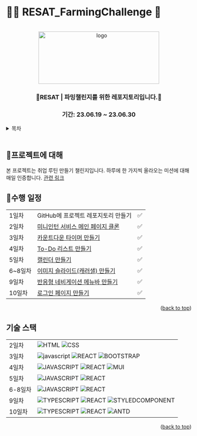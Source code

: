 # 👩‍🌾 RESAT_FarmingChallenge 🌾

<a name="readme-top"></a>

<!-- PROJECT LOGO -->

<br />

<div align="center">
  <a href="https://github.com/github_username/repo_name">
    <div width = "80" height="80">
        <img src="https://miniintern-upload.s3.ap-northeast-2.amazonaws.com/35506/8e9a0f78-6d4c-450f-851d-42e7ec583101/%EC%9E%90%EC%82%B0-49.png" alt="logo"width="328" height="142">
    </div>
  </a>
<h3 align="center">🌱RESAT | 파밍챌린지를 위한 레포지토리입니다.🌱</h3>
<h3 align="center">기간: 23.06.19 ~ 23.06.30</h3>
</div>

<!-- TABLE OF CONTENTS -->
<details>
  <summary>목차</summary>
  <ol>
    <li><a href="#프로젝트에-대해">🌱프로젝트에 대해</a></li>
    <li><a href='#수행-일정'>🌱수행 일정</a></li>
    <!-- <li><a href="#기술-스택">기술 스택</a></li>
    <li><a href="#roadmap">Roadmap</a></li> -->
  </ol>
</details>
<br/>

<!-- ABOUT THE PROJECT -->

## 🌱프로젝트에 대해

본 프로젝트는 취업 루틴 만들기 챌린지입니다.
하루에 한 가지씩 올라오는 미션에 대해 매일 인증합니다.
[관련 링크](https://miniintern.com/event/2158)

## 🌱수행 일정

|         |                                                                                              |     |
| ------- | -------------------------------------------------------------------------------------------- | --- |
| 1일차   | GitHub에 프로젝트 레포지토리 만들기                                                          | ✅  |
| 2일차   | [미니인턴 서비스 메인 페이지 클론](https://blcklamb.github.io/RESAT_FarmingChallenge/day02/) | ✅  |
| 3일차   | [카운트다운 타이머 만들기](https://resat-farming-challenge-timer.vercel.app/)                | ✅  |
| 4일차   | [To-Do 리스트 만들기](https://resat-farming-challenge-todo-list.netlify.app/)                 | ✅  |
| 5일차   | [캘린더 만들기](https://resat-farming-challenge-calendar.vercel.app/)                        | ✅  |
| 6~8일차 | [이미지 슬라이드(캐러샐) 만들기](https://resat-farming-challenge-carousel.netlify.app/)      | ✅  |
| 9일차   | [반응형 네비게이션 메뉴바 만들기](https://resat-farming-challenge-clone-page.vercel.app/)    | ✅  |
| 10일차  | [로그인 페이지 만들기](https://resat-farming-challenge-login-page.netlify.app/)              | ✅  |

<p align="right">(<a href="#readme-top">back to top</a>)</p>

## 기술 스택

|         |                                                                                                     |
| ------- | --------------------------------------------------------------------------------------------------- |
| 2일차   | ![HTML][html-shield] ![CSS][css-shield]                                                             |
| 3일차   | ![javascript][javascript-shield] ![REACT][react-shield] ![BOOTSTRAP][bootstrap-shield]              |
| 4일차   | ![JAVASCRIPT][javascript-shield] ![REACT][react-shield] ![MUI][mui-shield]                          |
| 5일차   | ![JAVASCRIPT][javascript-shield] ![REACT][react-shield]                                             |
| 6-8일차 | ![JAVASCRIPT][javascript-shield] ![REACT][react-shield]                                             |
| 9일차   | ![TYPESCRIPT][typescript-shield] ![REACT][react-shield] ![STYLEDCOMPONENT][styledcomponents-shield] |
| 10일차  | ![TYPESCRIPT][typescript-shield] ![REACT][react-shield] ![ANTD][antdesign-shield]                   |

<p align="right">(<a href="#readme-top">back to top</a>)</p>

<!-- ROADMAP -->

<!-- ## 개선 사항

- [ ] 작성 예정 1
- [ ] 작성 예정 2
- [ ] 작성 예정 3
  - [ ] 작성 예정 -->

<!-- <p align="right">(<a href="#readme-top">back to top</a>)</p> -->

<!-- MARKDOWN LINKS & IMAGES -->

[typescript-shield]: https://img.shields.io/badge/typescript-3178C6?style=for-the-badge&logo=typescript&logoColor=black
[html-shield]: https://img.shields.io/badge/html5-E34F26?style=for-the-badge&logo=html5&logoColor=white
[css-shield]: https://img.shields.io/badge/css3-1572B6?style=for-the-badge&logo=css3&logoColor=white
[react-shield]: https://img.shields.io/badge/react-61DAFB?style=for-the-badge&logo=react&logoColor=white
[javascript-shield]: https://img.shields.io/badge/javascript-%23323330.svg?style=for-the-badge&logo=javascript&logoColor=%23F7DF1E
[bootstrap-shield]: https://img.shields.io/badge/bootstrap-7952B3?style=for-the-badge&logo=bootstrap&logoColor=white
[mui-shield]: https://img.shields.io/badge/mui-007FFF?style=for-the-badge&logo=mui&logoColor=white
[styledcomponents-shield]: https://img.shields.io/badge/styledcomponents-DB7093?style=for-the-badge&logo=styledcomponents&logoColor=white
[antdesign-shield]: https://img.shields.io/badge/antdesign-0170FE?style=for-the-badge&logo=antdesign&logoColor=white
